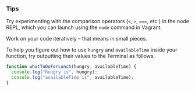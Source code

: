 ### Tips

Try experimenting with the comparison operators (`<`, `>`, `===`, etc.) in the node REPL, which you can launch using the `node` command in Vagrant.

Work on your code iteratively – that means in small pieces. 

To help you figure out how to use `hungry` and `availableTime` inside your function, try outputting their values to the Terminal as follows.

```javascript
function whatToDoForLunch(hungry, availableTime) {
  console.log("hungry is", hungry);
  console.log("availableTime is", availableTime);
}
```
